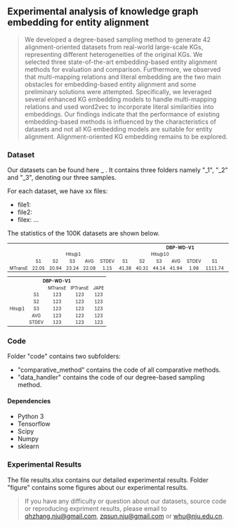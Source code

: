 ## Experimental analysis of knowledge graph embedding for entity alignment
> We developed a degree-based sampling method to generate 42 alignment-oriented datasets from real-world large-scale KGs, representing different heterogeneities of the original KGs. We selected three state-of-the-art embedding-based entity alignment methods for evaluation and comparison. Furthermore, we observed that multi-mapping relations and literal embedding are the two main obstacles for embedding-based entity alignment and some preliminary solutions were attempted. Specifically, we leveraged several enhanced KG embedding models to handle multi-mapping relations and used word2vec to incorporate literal similarities into embeddings. Our findings indicate that the performance of existing embedding-based methods is influenced by the characteristics of datasets and not all KG embedding models are suitable for entity alignment. Alignment-oriented KG embedding remains to be explored.

### Dataset
Our datasets can be found here _ . It contains three folders namely "_1", "_2" and "_3", denoting our three samples.

For each dataset, we have xx files:
* file1:
* file2:
* filex:
...

The statistics of the 100K datasets are shown below.
<table style="text-align:center;font-size:10px" align="center">
    <tr>
        <th style="text-align:center" colspan=21>DBP-WD-V1</th>
    </tr>
    <tr>
        <td style="text-align:center" rowspan=2></td>
        <td style="text-align:center" colspan=5>Hits@1</td>
        <td style="text-align:center" colspan=5>Hits@10</td>
        <td style="text-align:center" colspan=5>MR</td>
        <td style="text-align:center" colspan=5>MRR</td>
    </tr>
    <tr>
        <td style="text-align:center">S1</td>
        <td style="text-align:center">S2</td>
        <td style="text-align:center">S3</td>
        <td style="text-align:center">AVG</td>
        <td style="text-align:center">STDEV</td>
        <td style="text-align:center">S1</td>
        <td style="text-align:center">S2</td>
        <td style="text-align:center">S3</td>
        <td style="text-align:center">AVG</td>
        <td style="text-align:center">STDEV</td>
        <td style="text-align:center">S1</td>
        <td style="text-align:center">S2</td>
        <td style="text-align:center">S3</td>
        <td style="text-align:center">AVG</td>
        <td style="text-align:center">STDEV</td>
        <td style="text-align:center">S1</td>
        <td style="text-align:center">S2</td>
        <td style="text-align:center">S3</td>
        <td style="text-align:center">AVG</td>
        <td style="text-align:center">STDEV</td>
    </tr>
    <tr>
        <td style="text-align:center">MTransE</td>
        <td style="text-align:center">22.05</td>
        <td style="text-align:center">20.94</td>
        <td style="text-align:center">23.24</td>
        <td style="text-align:center">22.08</td>
        <td style="text-align:center">1.15</td>
        <td style="text-align:center">41.38</td>
        <td style="text-align:center">40.31</td>
        <td style="text-align:center">44.14</td>
        <td style="text-align:center">41.94</td>
        <td style="text-align:center">1.98</td>
        <td style="text-align:center">1111.74</td>
        <td style="text-align:center">1041.40</td>
        <td style="text-align:center"></td>
        <td style="text-align:center"></td>
        <td style="text-align:center"></td>
        <td style="text-align:center"></td>
        <td style="text-align:center"></td>
        <td style="text-align:center"></td>
        <td style="text-align:center"></td>
        <td style="text-align:center"></td>
    </tr>
</table>

<table style="text-align:center;font-size:10px" align="center">
    <tr>
        <th style="text-align:center"  colspan="21">DBP-WD-V1</th>
    </tr>
    <tr>
        <td colspan="2"></td>
        <td style="text-align:center">MTransE</td>
        <td style="text-align:center">IPTransE</td>
        <td style="text-align:center">JAPE</td>
    </tr>
    <tr>
        <td style="text-align:center;valign:middle" rowspan="5">Hits@1</td>
        <td style="text-align:center">S1</td>
        <td style="text-align:center">123</td>
        <td style="text-align:center">123</td>
        <td style="text-align:center">123</td>
    </tr>
    <tr>
        <td style="text-align:center">S2</td>
        <td style="text-align:center">123</td>
        <td style="text-align:center">123</td>
        <td style="text-align:center">123</td>
    </tr>
    <tr>
        <td style="text-align:center">S3</td>
        <td style="text-align:center">123</td>
        <td style="text-align:center">123</td>
        <td style="text-align:center">123</td>
    </tr>
    <tr>
        <td style="text-align:center">AVG</td>
        <td style="text-align:center">123</td>
        <td style="text-align:center">123</td>
        <td style="text-align:center">123</td>
    </tr>
    <tr>
        <td style="text-align:center">STDEV</td>
        <td style="text-align:center">123</td>
        <td style="text-align:center">123</td>
        <td style="text-align:center">123</td>
    </tr>
</table>

### Code

Folder "code" contains two subfolders: 
* "comparative_method" contains the code of all comparative methods.
* "data_handler" contains the code of our degree-based sampling method.

#### Dependencies
* Python 3
* Tensorflow
* Scipy
* Numpy
* sklearn

### Experimental Results
The file results.xlsx contains our detailed experimental results. 
Folder "figure" contains some figures about our experimental results.

> If you have any difficulty or question about our datasets, source code or reproducing expriment results, please email to qhzhang.nju@gmail.com, zqsun.nju@gmail.com or whu@nju.edu.cn.


